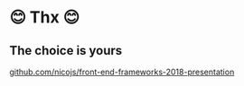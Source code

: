 # 😊 Thx 😊

## The choice is yours

[github.com/nicojs/front-end-frameworks-2018-presentation](https://github.com/nicojs/front-end-frameworks-2018-presentation) <!-- .element target="_blank" -->
